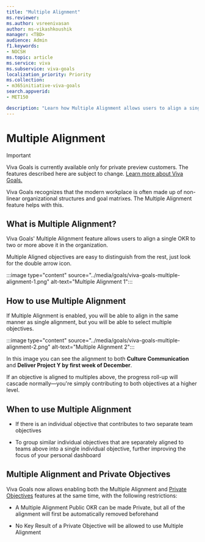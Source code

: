 ```yaml
---
title: "Multiple Alignment"
ms.reviewer: 
ms.author: vsreenivasan
author: ms-vikashkoushik
manager: <TBD>
audience: Admin
f1.keywords:
- NOCSH
ms.topic: article
ms.service: viva
ms.subservice: viva-goals
localization_priority: Priority
ms.collection:  
- m365initiative-viva-goals
search.appverid:
- MET150

description: "Learn how Multiple Alignment allows users to align a single OKR to 2 or more above it in the organization."
---
```


# Multiple Alignment

> [!IMPORTANT]
> Viva Goals is currently available only for private preview customers. The features described here are subject to change. [Learn more about Viva Goals.](https://go.microsoft.com/fwlink/?linkid=2189933)

Viva Goals recognizes that the modern workplace is often made up of non-linear organizational structures and goal matrixes. The Multiple Alignment feature helps with this. 

## What is Multiple Alignment? 

Viva Goals' Multiple Alignment feature allows users to align a single OKR to two or more above it in the organization.

Multiple Aligned objectives are easy to distinguish from the rest, just look for the double arrow icon.

:::image type="content" source="../media/goals/viva-goals-multiple-alignment-1.png" alt-text="Multiple Alignment 1":::

## How to use Multiple Alignment

If Multiple Alignment is enabled, you will be able to align in the same manner as single alignment, but you will be able to select multiple objectives.

:::image type="content" source="../media/goals/viva-goals-multiple-alignment-2.png" alt-text="Multiple Alignment 2":::

In this image you can see the alignment to both **Culture Communication** and **Deliver Project Y by first week of December**.

If an objective is aligned to multiples above, the progress roll-up will cascade normally—you're simply contributing to both objectives at a higher level. 

## When to use Multiple Alignment

- If there is an individual objective that contributes to two separate team objectives

- To group similar individual objectives that are separately aligned to teams above into a single individual objective, further improving the focus of your personal dashboard

## Multiple Alignment and Private Objectives

Viva Goals now allows enabling both the Multiple Alignment and [Private Objectives](https://help.ally.io/en/articles/3152440-private-objectiveshttps://help.ally.io/en/articles/3152440-private-objectives) features at the same time, with the following restrictions:

- A Multiple Alignment Public OKR can be made Private, but all of the alignment will first be automatically removed beforehand

- No Key Result of a Private Objective will be allowed to use Multiple Alignment

